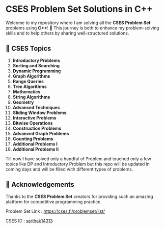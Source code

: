 # CSES Problem Set Solutions in C++ 

Welcome to my repository where I am solving all the **CSES Problem Set** problems using **C++**! 🚀 This journey is both to enhance my problem-solving skills and to help others by sharing well-structured solutions.

## 📑 CSES Topics

1. **Introductory Problems**
2. **Sorting and Searching**
3. **Dynamic Programming**
4. **Graph Algorithms**
5. **Range Queries**
6. **Tree Algorithms**
7. **Mathematics**
8. **String Algorithms**
9. **Geometry**
10. **Advanced Techniques**
11. **Sliding Window Problems**
12. **Interactive Problems**
13. **Bitwise Operations**
14. **Construction Problems**
15. **Advanced Graph Problems**
16. **Counting Problems**
17. **Additional Problems I**
18. **Additional Problems II**

Till now I have solved only a handful of Problem and touched only a few topics like DP and Introductory Problem but this repo will be updated in coming days and will be filled with different types of problems.

## 🏅 Acknowledgements

Thanks to the **CSES Problem Set** creators for providing such an amazing platform for competitive programming practice.

Problem Set Link : https://cses.fi/problemset/list/

CSES ID : [sarthak14313](https://cses.fi/user/295830)
